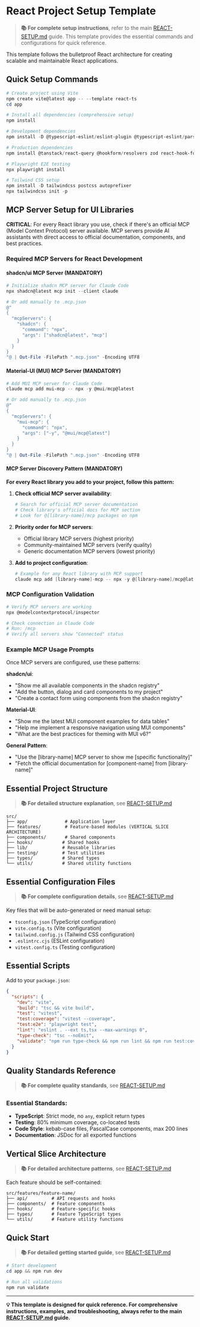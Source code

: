 # React Project Setup Template

> **📚 For complete setup instructions**, refer to the main [REACT-SETUP.md](../../REACT-SETUP.md) guide.
> This template provides the essential commands and configurations for quick reference.

This template follows the bulletproof React architecture for creating scalable and maintainable React applications.

## Quick Setup Commands

```powershell
# Create project using Vite
npm create vite@latest app -- --template react-ts
cd app

# Install all dependencies (comprehensive setup)
npm install

# Development dependencies
npm install -D @typescript-eslint/eslint-plugin @typescript-eslint/parser eslint eslint-plugin-react eslint-plugin-react-hooks eslint-plugin-sonarjs prettier vitest @testing-library/react @testing-library/jest-dom @testing-library/user-event @vitejs/plugin-react @playwright/test husky lint-staged

# Production dependencies
npm install @tanstack/react-query @hookform/resolvers zod react-hook-form msw

# Playwright E2E testing
npx playwright install

# Tailwind CSS setup
npm install -D tailwindcss postcss autoprefixer
npx tailwindcss init -p
```

## MCP Server Setup for UI Libraries

**CRITICAL**: For every React library you use, check if there's an official MCP (Model Context Protocol) server available. MCP servers provide AI assistants with direct access to official documentation, components, and best practices.

### Required MCP Servers for React Development

#### shadcn/ui MCP Server (MANDATORY)

```powershell
# Initialize shadcn MCP server for Claude Code
npx shadcn@latest mcp init --client claude

# Or add manually to .mcp.json
@"
{
  "mcpServers": {
    "shadcn": {
      "command": "npx",
      "args": ["shadcn@latest", "mcp"]
    }
  }
}
"@ | Out-File -FilePath ".mcp.json" -Encoding UTF8
```

#### Material-UI (MUI) MCP Server (MANDATORY)

```powershell
# Add MUI MCP server for Claude Code
claude mcp add mui-mcp -- npx -y @mui/mcp@latest

# Or add manually to .mcp.json
@"
{
  "mcpServers": {
    "mui-mcp": {
      "command": "npx",
      "args": ["-y", "@mui/mcp@latest"]
    }
  }
}
"@ | Out-File -FilePath ".mcp.json" -Encoding UTF8
```

#### MCP Server Discovery Pattern (MANDATORY)

**For every React library you add to your project, follow this pattern:**

1. **Check official MCP server availability**:

   ```powershell
   # Search for official MCP server documentation
   # Check library's official docs for MCP section
   # Look for @[library-name]/mcp packages on npm
   ```

2. **Priority order for MCP servers**:

   - Official library MCP servers (highest priority)
   - Community-maintained MCP servers (verify quality)
   - Generic documentation MCP servers (lowest priority)

3. **Add to project configuration**:
   ```powershell
   # Example for any React library with MCP support
   claude mcp add [library-name]-mcp -- npx -y @[library-name]/mcp@latest
   ```

### MCP Configuration Validation

```powershell
# Verify MCP servers are working
npx @modelcontextprotocol/inspector

# Check connection in Claude Code
# Run: /mcp
# Verify all servers show "Connected" status
```

### Example MCP Usage Prompts

Once MCP servers are configured, use these patterns:

**shadcn/ui**:

- "Show me all available components in the shadcn registry"
- "Add the button, dialog and card components to my project"
- "Create a contact form using components from the shadcn registry"

**Material-UI**:

- "Show me the latest MUI component examples for data tables"
- "Help me implement a responsive navigation using MUI components"
- "What are the best practices for theming with MUI v6?"

**General Pattern**:

- "Use the [library-name] MCP server to show me [specific functionality]"
- "Fetch the official documentation for [component-name] from [library-name]"

## Essential Project Structure

> **📚 For detailed structure explanation**, see [REACT-SETUP.md](../../REACT-SETUP.md#project-structure)

```
src/
├── app/              # Application layer
├── features/         # Feature-based modules (VERTICAL SLICE ARCHITECTURE)
├── components/       # Shared components
├── hooks/           # Shared hooks
├── lib/             # Reusable libraries
├── testing/         # Test utilities
├── types/           # Shared types
└── utils/           # Shared utility functions
```

## Essential Configuration Files

> **📚 For complete configuration details**, see [REACT-SETUP.md](../../REACT-SETUP.md#configuration-files)

Key files that will be auto-generated or need manual setup:

- `tsconfig.json` (TypeScript configuration)
- `vite.config.ts` (Vite configuration)
- `tailwind.config.js` (Tailwind CSS configuration)
- `.eslintrc.cjs` (ESLint configuration)
- `vitest.config.ts` (Testing configuration)

## Essential Scripts

Add to your `package.json`:

```json
{
  "scripts": {
    "dev": "vite",
    "build": "tsc && vite build",
    "test": "vitest",
    "test:coverage": "vitest --coverage",
    "test:e2e": "playwright test",
    "lint": "eslint . --ext ts,tsx --max-warnings 0",
    "type-check": "tsc --noEmit",
    "validate": "npm run type-check && npm run lint && npm run test:coverage && npm run test:e2e"
  }
}
```

## Quality Standards Reference

> **📚 For complete quality standards**, see [REACT-SETUP.md](../../REACT-SETUP.md#quality-standards)

### Essential Standards:

- **TypeScript**: Strict mode, no `any`, explicit return types
- **Testing**: 80% minimum coverage, co-located tests
- **Code Style**: kebab-case files, PascalCase components, max 200 lines
- **Documentation**: JSDoc for all exported functions

## Vertical Slice Architecture

> **📚 For detailed architecture patterns**, see [REACT-SETUP.md](../../REACT-SETUP.md#vertical-slice-architecture)

Each feature should be self-contained:

```
src/features/feature-name/
├── api/         # API requests and hooks
├── components/  # Feature components
├── hooks/       # Feature-specific hooks
├── types/       # Feature TypeScript types
└── utils/       # Feature utility functions
```

## Quick Start

> **📚 For detailed getting started guide**, see [REACT-SETUP.md](../../REACT-SETUP.md#getting-started)

```powershell
# Start development
cd app && npm run dev

# Run all validations
npm run validate
```

---

**💡 This template is designed for quick reference. For comprehensive instructions, examples, and troubleshooting, always refer to the main [REACT-SETUP.md](../../REACT-SETUP.md) guide.**
